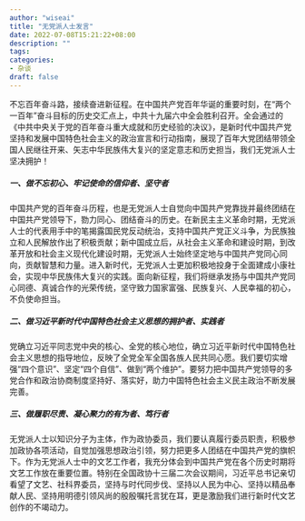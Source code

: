 ```yaml
---
author: "wiseai"
title: "无党派人士发言"
date: 2022-07-08T15:21:22+08:00
description: ""
tags:
categories:
- 杂谈
draft: false
---
```


不忘百年奋斗路，接续奋进新征程。在中国共产党百年华诞的重要时刻，在“两个一百年”奋斗目标的历史交汇点上，中共十九届六中全会胜利召开。全会通过的《中共中央关于党的百年奋斗重大成就和历史经验的决议》，是新时代中国共产党坚持和发展中国特色社会主义的政治宣言和行动指南，展现了百年大党团结带领全国人民继往开来、矢志中华民族伟大复兴的坚定意志和历史担当，我们无党派人士坚决拥护！

##### **一、做不忘初心、牢记使命的信仰者、坚守者**

中国共产党的百年奋斗历程，也是无党派人士自觉向中国共产党靠拢并最终团结在中国共产党领导下，勠力同心、团结奋斗的历史。在新民主主义革命时期，无党派人士的代表用手中的笔揭露国民党反动统治，支持中国共产党正义斗争，为民族独立和人民解放作出了积极贡献；新中国成立后，从社会主义革命和建设时期，到改革开放和社会主义现代化建设时期，无党派人士始终坚定地与中国共产党同心同向，贡献智慧和力量。进入新时代，无党派人士更加积极地投身于全面建成小康社会，实现中华民族伟大复兴的实践。面向新征程，我们将继承发扬与中国共产党同心同德、真诚合作的光荣传统，坚守致力国家富强、民族复兴、人民幸福的初心，不负使命担当。

##### **二、做习近平新时代中国特色社会主义思想的拥护者、实践者**

党确立习近平同志党中央的核心、全党的核心地位，确立习近平新时代中国特色社会主义思想的指导地位，反映了全党全军全国各族人民共同心愿。我们要切实增强“四个意识”、坚定“四个自信”、做到“两个维护”。要努力把中国共产党领导的多党合作和政治协商制度坚持好、落实好，助力中国特色社会主义民主政治不断发展完善。

##### **三、做履职尽责、凝心聚力的有为者、笃行者**

无党派人士以知识分子为主体，作为政协委员，我们要认真履行委员职责，积极参加政协各项活动，自觉加强思想政治引领，努力把更多人团结在中国共产党的旗帜下。作为无党派人士中的文艺工作者，我充分体会到中国共产党在各个历史时期将文艺工作放在重要位置。特别在全国政协十三届二次会议期间，习近平总书记亲切看望了文艺、社科界委员，坚持与时代同步伐、坚持以人民为中心、坚持以精品奉献人民、坚持用明德引领风尚的殷殷嘱托言犹在耳，更是激励我们进行新时代文艺创作的不竭动力。